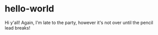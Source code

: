 # hello-world
Hi y'all!
Again, I'm late to the party, however it's not over until the pencil lead breaks!
